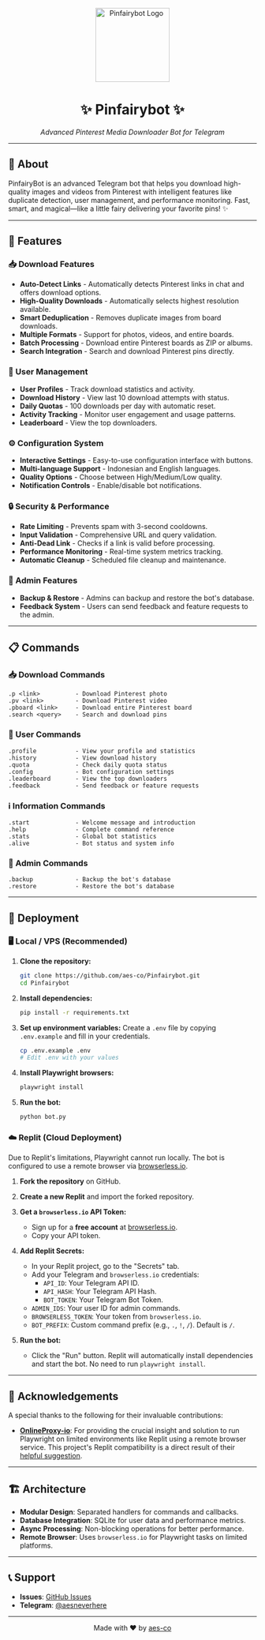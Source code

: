 <p align="center">
  <img src="https://github.com/images/mona-whisper.gif" alt="Pinfairybot Logo" width="150"/>
</p>

<h1 align="center">
  <b>✨ Pinfairybot ✨</b>
</h1>

<p align="center">
  <em>Advanced Pinterest Media Downloader Bot for Telegram</em>
</p>

---

## 🌱 About

PinfairyBot is an advanced Telegram bot that helps you download high-quality images and videos from Pinterest with intelligent features like duplicate detection, user management, and performance monitoring. Fast, smart, and magical—like a little fairy delivering your favorite pins! ✨

---

## 🚀 Features

### 📥 Download Features
- **Auto-Detect Links** - Automatically detects Pinterest links in chat and offers download options.
- **High-Quality Downloads** - Automatically selects highest resolution available.
- **Smart Deduplication** - Removes duplicate images from board downloads.
- **Multiple Formats** - Support for photos, videos, and entire boards.
- **Batch Processing** - Download entire Pinterest boards as ZIP or albums.
- **Search Integration** - Search and download Pinterest pins directly.

### 👤 User Management
- **User Profiles** - Track download statistics and activity.
- **Download History** - View last 10 download attempts with status.
- **Daily Quotas** - 100 downloads per day with automatic reset.
- **Activity Tracking** - Monitor user engagement and usage patterns.
- **Leaderboard** - View the top downloaders.

### ⚙️ Configuration System
- **Interactive Settings** - Easy-to-use configuration interface with buttons.
- **Multi-language Support** - Indonesian and English languages.
- **Quality Options** - Choose between High/Medium/Low quality.
- **Notification Controls** - Enable/disable bot notifications.

### 🔒 Security & Performance
- **Rate Limiting** - Prevents spam with 3-second cooldowns.
- **Input Validation** - Comprehensive URL and query validation.
- **Anti-Dead Link** - Checks if a link is valid before processing.
- **Performance Monitoring** - Real-time system metrics tracking.
- **Automatic Cleanup** - Scheduled file cleanup and maintenance.

### 👑 Admin Features
- **Backup & Restore** - Admins can backup and restore the bot's database.
- **Feedback System** - Users can send feedback and feature requests to the admin.

---

## 📋 Commands

### 📥 Download Commands
```
.p <link>          - Download Pinterest photo
.pv <link>         - Download Pinterest video
.pboard <link>     - Download entire Pinterest board
.search <query>    - Search and download pins
```

### 👤 User Commands
```
.profile           - View your profile and statistics
.history           - View download history
.quota             - Check daily quota status
.config            - Bot configuration settings
.leaderboard       - View the top downloaders
.feedback          - Send feedback or feature requests
```

### ℹ️ Information Commands
```
.start             - Welcome message and introduction
.help              - Complete command reference
.stats             - Global bot statistics
.alive             - Bot status and system info
```

### 👑 Admin Commands
```
.backup            - Backup the bot's database
.restore           - Restore the bot's database
```

---

## 🚀 Deployment

### 🖥️ Local / VPS (Recommended)

1.  **Clone the repository:**
    ```bash
    git clone https://github.com/aes-co/Pinfairybot.git
    cd Pinfairybot
    ```

2.  **Install dependencies:**
    ```bash
    pip install -r requirements.txt
    ```

3.  **Set up environment variables:**
    Create a `.env` file by copying `.env.example` and fill in your credentials.
    ```bash
    cp .env.example .env
    # Edit .env with your values
    ```

4.  **Install Playwright browsers:**
    ```bash
    playwright install
    ```

5.  **Run the bot:**
    ```bash
    python bot.py
    ```

### ☁️ Replit (Cloud Deployment)

Due to Replit's limitations, Playwright cannot run locally. The bot is configured to use a remote browser via [browserless.io](https://www.browserless.io/).

1.  **Fork the repository** on GitHub.

2.  **Create a new Replit** and import the forked repository.

3.  **Get a `browserless.io` API Token:**
    -   Sign up for a **free account** at [browserless.io](https://www.browserless.io/).
    -   Copy your API token.

4.  **Add Replit Secrets:**
    -   In your Replit project, go to the "Secrets" tab.
    -   Add your Telegram and `browserless.io` credentials:
        -   `API_ID`: Your Telegram API ID.
        -   `API_HASH`: Your Telegram API Hash.
        -   `BOT_TOKEN`: Your Telegram Bot Token.
    -   `ADMIN_IDS`: Your user ID for admin commands.
    -   `BROWSERLESS_TOKEN`: Your token from `browserless.io`.
    -   `BOT_PREFIX`: Custom command prefix (e.g., `.`, `!`, `/`). Default is `/`.

5.  **Run the bot:**
    -   Click the "Run" button. Replit will automatically install dependencies and start the bot. No need to run `playwright install`.

---

## 🙏 Acknowledgements

A special thanks to the following for their invaluable contributions:

-   **[OnlineProxy-io](https://github.com/OnlineProxy-io)**: For providing the crucial insight and solution to run Playwright on limited environments like Replit using a remote browser service. This project's Replit compatibility is a direct result of their [helpful suggestion](https://github.com/aes-co/Pinfairybot/issues/1#issuecomment-3031631107).

---

## 🏗️ Architecture

-   **Modular Design**: Separated handlers for commands and callbacks.
-   **Database Integration**: SQLite for user data and performance metrics.
-   **Async Processing**: Non-blocking operations for better performance.
-   **Remote Browser**: Uses `browserless.io` for Playwright tasks on limited platforms.

---

## 📞 Support

-   **Issues**: [GitHub Issues](https://github.com/aes-co/Pinfairybot/issues)
-   **Telegram**: [@aesneverhere](https://t.me/aesneverhere)

---

<p align="center">
  Made with ❤️ by <a href="https://github.com/aes-co">aes-co</a>
</p>